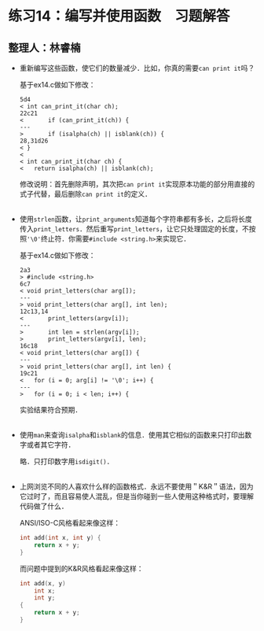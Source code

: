 # 练习14：编写并使用函数　习题解答

## 整理人：林睿楠

* 重新编写这些函数，使它们的数量减少．比如，你真的需要`can print it`吗？

	基于ex14.c做如下修改：

	```
	5d4
	< int can_print_it(char ch);
	22c21
	< 		if (can_print_it(ch)) {
	---
	> 		if (isalpha(ch) || isblank(ch)) {
	28,31d26
	< }
	< 
	< int can_print_it(char ch) {
	< 	return isalpha(ch) || isblank(ch);
	```

	修改说明：首先删除声明，其次把`can print it`实现原本功能的部分用直接的式子代替，最后删除`can print it`的定义．<br><br>

* 使用`strlen`函数，让`print_arguments`知道每个字符串都有多长，之后将长度传入`print_letters`．然后重写`print_letters`，让它只处理固定的长度，不按照`'\0'`终止符．你需要`#include <string.h>`来实现它．

	基于ex14.c做如下修改：

	```
	2a3
	> #include <string.h>
	6c7
	< void print_letters(char arg[]);
	---
	> void print_letters(char arg[], int len);
	12c13,14
	< 		print_letters(argv[i]);
	---
	> 		int len = strlen(argv[i]);
	> 		print_letters(argv[i], len);
	16c18
	< void print_letters(char arg[]) {
	---
	> void print_letters(char arg[], int len) {
	19c21
	< 	for (i = 0; arg[i] != '\0'; i++) {
	---
	> 	for (i = 0; i < len; i++) {
	```

	实验结果符合预期．<br><br>

* 使用`man`来查询`isalpha`和`isblank`的信息．使用其它相似的函数来只打印出数字或者其它字符．

	略．只打印数字用`isdigit()`．<br><br>

* 上网浏览不同的人喜欢什么样的函数格式．永远不要使用＂K&R＂语法，因为它过时了，而且容易使人混乱，但是当你碰到一些人使用这种格式时，要理解代码做了什么．

	ANSI/ISO-C风格看起来像这样：

	```c
	int add(int x, int y) {
		return x + y;
	}
	```

	而问题中提到的K&R风格看起来像这样：

	```c
	int add(x, y)
		int x;
		int y;
	{
		return x + y;
	}
	```
